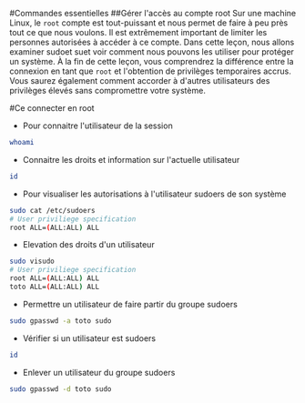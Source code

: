 #Commandes essentielles
##Gérer l'accès au compte root
Sur une machine Linux, le `root` compte est tout-puissant et nous permet de faire à peu près tout ce que nous voulons.
Il est extrêmement important de limiter les personnes autorisées à accéder à ce compte.
Dans cette leçon, nous allons examiner sudoet suet voir comment nous pouvons les utiliser pour protéger un système.
À la fin de cette leçon, vous comprendrez la différence entre la connexion en tant que `root` et l'obtention de privilèges temporaires accrus.
Vous saurez également comment accorder à d'autres utilisateurs des privilèges élevés sans compromettre votre système.

#Ce connecter en root

- Pour connaitre l'utilisateur de la session
```bash
whoami
```

- Connaitre les droits et information sur l'actuelle utilisateur
```bash
id
```

- Pour visualiser les autorisations à l'utilisateur sudoers de son système
```bash
sudo cat /etc/sudoers
# User priviliege specification
root ALL=(ALL:ALL) ALL
```

- Elevation des droits d'un utilisateur
```bash
sudo visudo
# User priviliege specification
root ALL=(ALL:ALL) ALL
toto ALL=(ALL:ALL) ALL
```

- Permettre un utilisateur de faire partir du groupe sudoers
```bash
sudo gpasswd -a toto sudo
```

- Vérifier si un utilisateur est sudoers
```bash
id
```

- Enlever un utilisateur du groupe sudoers
```bash
sudo gpasswd -d toto sudo
```
